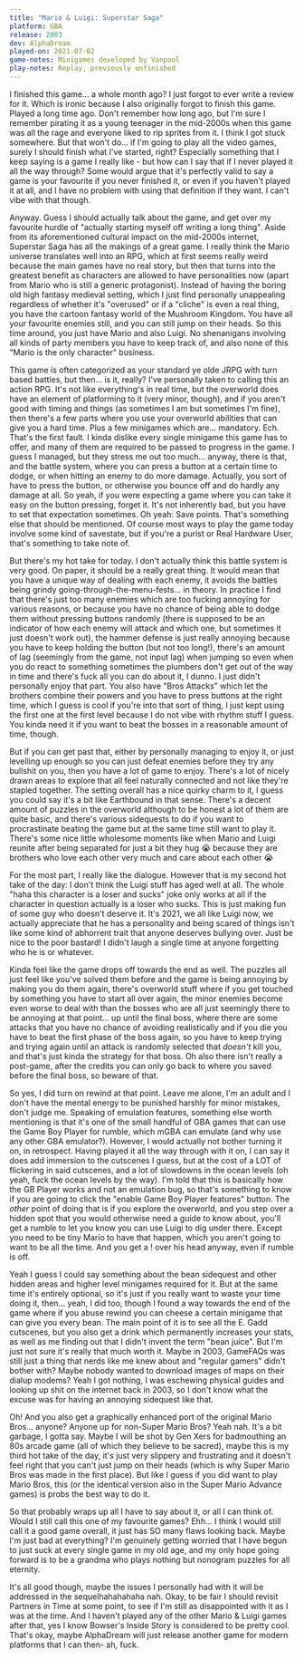 ```yaml
---
title: "Mario & Luigi: Superstar Saga"
platform: GBA
release: 2003
dev: AlphaDream
played-on: 2021-07-02
game-notes: Minigames developed by Vanpool
play-notes: Replay, previously unfinished
---
```


I finished this game… a whole month ago? I just forgot to ever write a review for it. Which is ironic because I also originally forgot to finish this game. Played a long time ago. Don't remember how long ago, but I'm sure I remember pirating it as a young teenager in the mid-2000s when this game was all the rage and everyone liked to rip sprites from it. I think I got stuck somewhere. But that won't do… if I'm going to play all the video games, surely I should finish what I've started, right? Especially something that I keep saying is a game I really like - but how can I say that if I never played it all the way through? Some would argue that it's perfectly valid to say a game is your favourite if you never finished it, or even if you haven't played it at all, and I have no problem with using that definition if they want. I can't vibe with that though.

Anyway. Guess I should actually talk about the game, and get over my favourite hurdle of "actually starting myself off writing a long thing". Aside from its aforementioned cultural impact on the mid-2000s internet, Superstar Saga has all the makings of a great game. I really think the Mario universe translates well into an RPG, which at first seems really weird because the main games have no real story, but then that turns into the greatest benefit as characters are allowed to have personalities now (apart from Mario who is still a generic protagonist). Instead of having the boring old high fantasy medieval setting, which I just find personally unappealing regardless of whether it's "overused" or if a "cliche" is even a real thing, you have the cartoon fantasy world of the Mushroom Kingdom. You have all your favourite enemies still, and you can still jump on their heads. So this time around, you just have Mario and also Luigi. No shenanigans involving all kinds of party members you have to keep track of, and also none of this "Mario is the only character" business.

This game is often categorized as your standard ye olde JRPG with turn based battles, but then… is it, really? I've personally taken to calling this an action RPG. It's not like everything's in real time, but the overworld does have an element of platforming to it (very minor, though), and if you aren't good with timing and things (as sometimes I am but sometimes I'm fine), then there's a few parts where you use your overworld abilities that can give you a hard time. Plus a few minigames which are… mandatory. Ech. That's the first fault. I kinda dislike every single minigame this game has to offer, and many of them are required to be passed to progress in the game. I guess I managed, but they stress me out too much… anyway, there is that, and the battle system, where you can press a button at a certain time to dodge, or when hitting an enemy to do more damage. Actually, you sort of have to press the button, or otherwise you bounce off and do hardly any damage at all. So yeah, if you were expecting a game where you can take it easy on the button pressing, forget it. It's not inherently bad,  but you have to set that expectation sometimes. Oh yeah: Save points. That's something else that should be mentioned. Of course most ways to play the game today involve some kind of savestate, but if you're a purist or Real Hardware User, that's something to take note of.

But there's my hot take for today. I don't actually think this battle system is very good. On paper, it should be a really great thing. It would mean that you have a unique way of dealing with each enemy, it avoids the battles being grindy going-through-the-menu-fests… in theory. In practice I find that there's just too many enemies which are too fucking annoying for various reasons, or because you have no chance of being able to dodge them without pressing buttons randomly (there is supposed to be an indicator of how each enemy will attack and which one, but sometimes it just doesn't work out), the hammer defense is just really annoying because you have to keep holding the button (but not too long!), there's an amount of lag (seemingly from the game, not input lag) when jumping so even when you do react to something sometimes the plumbers don't get out of the way in time and there's fuck all you can do about it, I dunno. I just didn't personally enjoy that part. You also have "Bros Attacks" which let the brothers combine their powers and you have to press buttons at the right time, which I guess is cool if you're into that sort of thing, I just kept using the first one at the first level because I do not vibe with rhythm stuff I guess. You kinda need it if you want to beat the bosses in a reasonable amount of time, though.

But if you can get past that, either by personally managing to enjoy it, or just levelling up enough so you can just defeat enemies before they try any bullshit on you, then you have a lot of game to enjoy. There's a lot of nicely drawn areas to explore that all feel naturally connected and not like they're stapled together. The setting overall has a nice quirky charm to it, I guess you could say it's a bit like Earthbound in that sense. There's a decent amount of puzzles in the overworld although to be honest a lot of them are quite basic, and there's various sidequests to do if you want to procrastinate beating the game but at the same time still want to play it. There's some nice little wholesome moments like when Mario and Luigi reunite after being separated for just a bit they hug :sob: because they are brothers who love each other very much and care about each other :sob:

For the most part, I really like the dialogue. However that is my second hot take of the day: I don't think the Luigi stuff has aged well at all. The whole "haha this character is a loser and sucks" joke only works at all if the character in question actually is a loser who sucks. This is just making fun of some guy who doesn't deserve it. It's 2021, we all like Luigi now, we actually appreciate that he has a personality and being scared of things isn't like some kind of abhorrent trait that anyone deserves bullying over. Just be nice to the poor bastard! I didn't laugh a single time at anyone forgetting who he is or whatever.

Kinda feel like the game drops off towards the end as well. The puzzles all just feel like you've solved them before and the game is being annoying by making you do them again, there's overworld stuff where if you get touched by something you have to start all over again, the minor enemies become even worse to deal with than the bosses who are all just seemingly there to be annoying at that point… up until the final boss, where there are some attacks that you have no chance of avoiding realistically and if you die you have to beat the first phase of the boss again, so you have to keep trying and trying again until an attack is randomly selected that _doesn't_ kill you, and that's just kinda the strategy for that boss. Oh also there isn't really a post-game, after the credits you can only go back to where you saved before the final boss, so beware of that.

So yes, I did turn on rewind at that point. Leave me alone, I'm an adult and I don't have the mental energy to be punished harshly for minor mistakes, don't judge me. Speaking of emulation features, something else worth mentioning is that it's one of the small handful of GBA games that can use the Game Boy Player for rumble, which mGBA can emulate (and why use any other GBA emulator?). However, I would actually not bother turning it on, in retrospect. Having played it all the way through with it on, I can say it does add immersion to the cutscenes I guess, but at the cost of a LOT of flickering in said cutscenes, and a lot of slowdowns in the ocean levels (oh yeah, fuck the ocean levels by the way). I'm told that this is basically how the GB Player works and not an emulation bug, so that's something to know if you are going to click the "enable Game Boy Player features" button. The _other_ point of doing that is if you explore the overworld, and you step over a hidden spot that you would otherwise need a guide to know about, you'll get a rumble to let you know you can use Luigi to dig under there. Except you need to be tiny Mario to have that happen, which you aren't going to want to be all the time. And you get a ! over his head anyway, even if rumble is off.

Yeah I guess I could say something about the bean sidequest and other hidden areas and higher level minigames required for it. But at the same time it's entirely optional, so it's just if you really want to waste your time doing it, then… yeah, I did too, though I found a way towards the end of the game where if you abuse rewind you can cheese a certain minigame that can give you every bean. The main point of it is to see all the E. Gadd cutscenes, but you also get a drink which permanently increases your stats, as well as me finding out that I didn't invent the term "bean juice". But I'm just not sure it's really that much worth it. Maybe in 2003, GameFAQs was still just a thing that nerds like me knew about and "regular gamers" didn't bother with? Maybe nobody wanted to download images of maps on their dialup modems? Yeah I got nothing, I was eschewing physical guides and looking up shit on the internet back in 2003, so I don't know what the excuse was for having an annoying sidequest like that.

Oh! And you also get a graphically enhanced port of the original Mario Bros… anyone? Anyone up for non-Super Mario Bros? Yeah nah. It's a bit garbage, I gotta say. Maybe I will be shot by Gen Xers for badmouthing an 80s arcade game (all of which they believe to be sacred), maybe this is my third hot take of the day, it's just very slippery and frustrating and it doesn't feel right that you can't just jump on their heads (which is why Super Mario Bros was made in the first place). But like I guess if you did want to play Mario Bros, this (or the identical version also in the Super Mario Advance games) is probs the best way to do it.

So that probably wraps up all I have to say about it, or all I can think of. Would I still call this one of my favourite games? Ehh… I think I would still call it a good game overall, it just has SO many flaws looking back. Maybe I'm just bad at everything? I'm genuinely getting worried that I have begun to just suck at every single game in my old age, and my only hope going forward is to be a grandma who plays nothing but nonogram puzzles for all eternity. 

It's all good though, maybe the issues I personally had with it will be addressed in the sequelhahahahaha nah. Okay, to be fair I should revisit Partners in Time at some point, to see if I'm still as disappointed with it as I was at the time. And I haven't played any of the other Mario & Luigi games after that, yes I know Bowser's Inside Story is considered to be pretty cool. That's okay, maybe AlphaDream will just release another game for modern platforms that I can then- ah, fuck.
